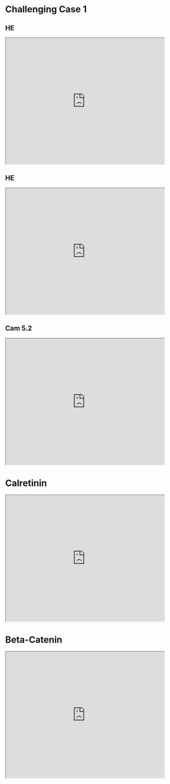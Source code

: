 # Challenging Case 1

## HE

<iframe src="https://pbpath.github.io/template/HE1.html" style="height:400px;width:100%;" data-external="1"></iframe>

## HE

<iframe src="https://pbpath.github.io/template/HE2.html" style="height:400px;width:100%;" data-external="1"></iframe>

## Cam 5.2

<iframe src="https://pbpath.github.io/template/cam52.html" style="height:400px;width:100%;" data-external="1"></iframe>

# Calretinin

<iframe src="https://pbpath.github.io/template/calretinin.html" style="height:400px;width:100%;" data-external="1"></iframe>

# Beta-Catenin

<iframe src="https://pbpath.github.io/template/betacatenin.html" style="height:400px;width:100%;" data-external="1"></iframe>



